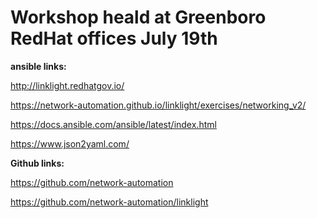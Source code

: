 # Workshop heald at Greenboro RedHat offices July 19th

**ansible links:**

http://linklight.redhatgov.io/

https://network-automation.github.io/linklight/exercises/networking_v2/

https://docs.ansible.com/ansible/latest/index.html

https://www.json2yaml.com/

**Github links:**

https://github.com/network-automation

https://github.com/network-automation/linklight
